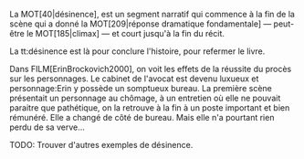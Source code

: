 <!-- Page: #310 La désinence (segment) -->

La MOT[40|désinence], est un segment narratif qui commence à la fin de la scène qui a donné la MOT[209|réponse dramatique fondamentale] — peut-être le MOT[185|climax] — et court jusqu'à la fin du récit.

La tt:désinence est là pour conclure l'histoire, pour refermer le livre.

Dans FILM[ErinBrockovich2000], on voit les effets de la réussite du procès sur les personnages. Le cabinet de l'avocat est devenu luxueux et personnage:Erin y possède un somptueux bureau. La première scène présentait un personnage au chômage, à un entretien où elle ne pouvait paraitre que pathétique, on la retrouve à la fin à un poste important et bien rémunéré. Elle a changé de côté de bureau. Mais elle n'a pourtant rien perdu de sa verve…

<adminonly>
  TODO: Trouver d'autres exemples de désinence.
</adminonly>
